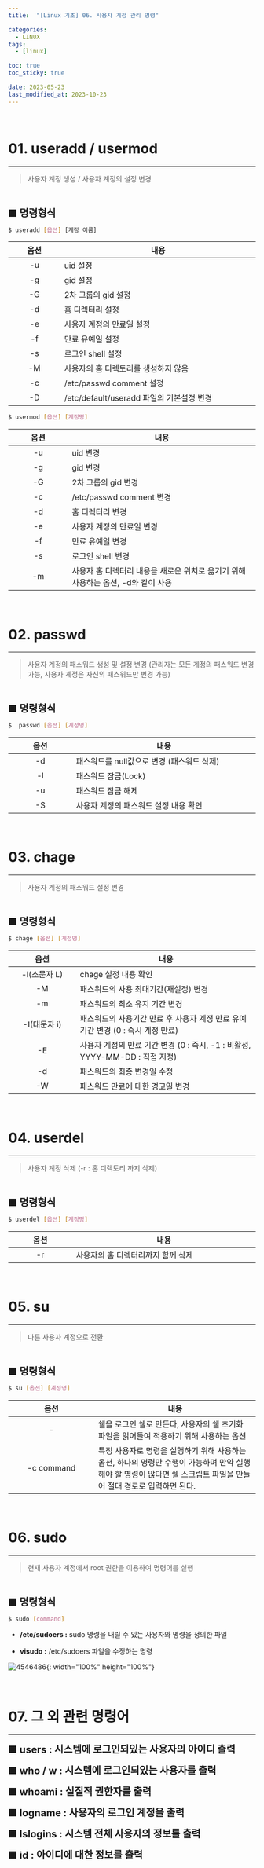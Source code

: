 ```yaml
---
title:  "[Linux 기초] 06. 사용자 계정 관리 명령" 

categories:
  - LINUX
tags:
  - [linux]

toc: true
toc_sticky: true

date: 2023-05-23
last_modified_at: 2023-10-23
---
```

<br>

# 01. useradd / usermod
---

<style>
table {
    font-size: 12pt;
}
table th:first-of-type {
    width: 5%;
}
table th:nth-of-type(2) {
    width: 15%;
}
table th:nth-of-type(3) {
    width: 50%;
}
table th:nth-of-type(4) {
    width: 30%;
}
big {
    font-size: 15pt;
}
</style>


> 사용자 계정 생성 / 사용자 계정의 설정 변경

<br>

<big> **■ 명령형식** </big>

```bash
$ useradd [옵션] [계정 이름]
```

|옵션|내용|
|:---:|---|
|-u|uid 설정|
|-g|gid 설정|
|-G|2차 그룹의 gid 설정|
|-d|홈 디렉터리 설정|
|-e|사용자 계정의 만료일 설정|
|-f|만료 유예일 설정|
|-s|로그인 shell 설정|
|-M|사용자의 홈 디렉토리를 생성하지 않음|
|-c|/etc/passwd comment 설정|
|-D|/etc/default/useradd 파일의 기본설정 변경|


```bash
$ usermod [옵션] [계정명]
```

|옵션|내용|
|:---:|---|
|-u|uid 변경|
|-g|gid 변경|
|-G|2차 그룹의 gid 변경|
|-c|/etc/passwd comment 변경|
|-d|홈 디렉터리 변경|
|-e|사용자 계정의 만료일 변경|
|-f|만료 유예일 변경|
|-s|로그인 shell 변경|
|-m|사용자 홈 디렉터리 내용을 새로운 위치로 옮기기 위해 사용하는 옵션, -d와 같이 사용|

<br>

# 02. passwd 
---

> 사용자 계정의 패스워드 생성 및 설정 변경 (관리자는 모든 계정의 패스워드 변경 가능, 사용자 계정은 자신의 패스워드만 변경 가능)

<br>

<big> **■ 명령형식** </big>

```bash
$  passwd [옵션] [계정명]
```

|옵션|내용|
|:---:|---|
|-d| 패스워드를 null값으로 변경 (패스워드 삭제)|
|-l| 패스워드 잠금(Lock)|
|-u| 패스워드 잠금 해제|
|-S| 사용자 계정의 패스워드 설정 내용 확인|

<br>

# 03. chage 
---

> 사용자 계정의 패스워드 설정 변경

<br>

<big> **■ 명령형식** </big>

```bash
$ chage [옵션] [계정명]
```

|옵션|내용|
|:---:|---|
|-l(소문자 L)| chage 설정 내용 확인|
|-M| 패스워드의 사용 최대기간(재설정) 변경|
|-m| 패스워드의 최소 유지 기간 변경|
|-I(대문자 i)| 패스워드의 사용기간 만료 후 사용자 계정 만료 유예기간 변경 (0 : 즉시 계정 만료)|
|-E| 사용자 계정의 만료 기간 변경 (0 : 즉시, -1 : 비활성, YYYY-MM-DD : 직접 지정)|
|-d| 패스워드의 최종 변경일 수정|
|-W| 패스워드 만료에 대한 경고일 변경|

<br>

# 04. userdel
---

> 사용자 계정 삭제 (-r : 홈 디렉토리 까지 삭제)

<br>

<big> **■ 명령형식** </big>

```bash
$ userdel [옵션] [계정명]
```

|옵션|내용|
|:---:|---|
|-r|사용자의 홈 디렉터리까지 함께 삭제|

<br>

# 05. su
---

> 다른 사용자 계정으로 전환

<br>

<big> **■ 명령형식** </big>

```bash
$ su [옵션] [계정명]
```

|옵션|내용|
|:---:|---|
|-|쉘을 로그인 쉘로 만든다, 사용자의 쉘 초기화 파일을 읽어들여 적용하기 위해 사용하는 옵션|
|-c command|특정 사용자로 명령을 실행하기 위해 사용하는 옵션, 하나의 명령만 수행이 가능하며 만약 실행해야 할 명령이 많다면 쉘 스크립트 파일을 만들어 절대 경로로 입력하면 된다.|

<br>

# 06. sudo
---

> 현재 사용자 계정에서 root 권한을 이용하여 명령어를 실행

<br>

<big> **■ 명령형식** </big>

```bash
$ sudo [command]
```

- **/etc/sudoers :** sudo 명령을 내릴 수 있는 사용자와 명령을 정의한 파일

- **visudo :** /etc/sudoers 파일을 수정하는 명령

![4546486](https://user-images.githubusercontent.com/42735894/222878473-f42bbc73-6e34-4e1b-8994-c22c2c161857.PNG){: width="100%" height="100%"}

<br>


# 07. 그 외 관련 명령어
---

<big> **■ users : 시스템에 로그인되있는 사용자의 아이디 출력** </big>

<big> **■ who / w : 시스템에 로그인되있는 사용자를 출력** </big>

<big> **■ whoami : 실질적 권한자를 출력** </big>

<big> **■ logname : 사용자의 로그인 계정을 출력** </big>

<big> **■ lslogins : 시스템 전체 사용자의 정보를 출력** </big>

<big> **■ id : 아이디에 대한 정보를 출력** </big>